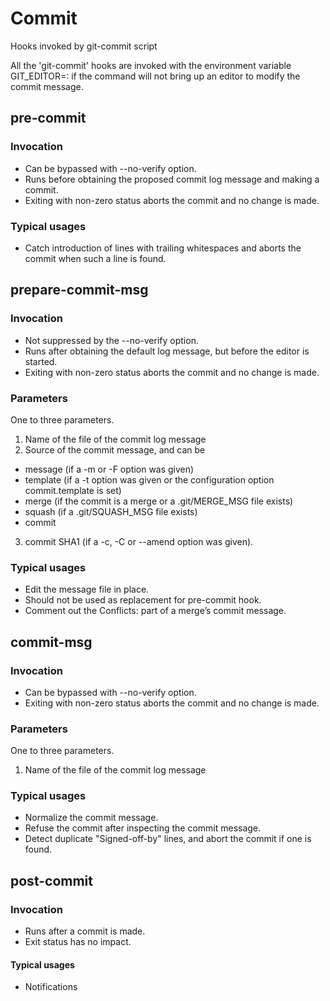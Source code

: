 

# Commit 
Hooks invoked by git-commit script

All the 'git-commit' hooks are invoked with the environment variable GIT_EDITOR=: if the command will not bring up an editor to modify the commit message.

## pre-commit

### Invocation
 * Can be bypassed with --no-verify option. 
 * Runs before obtaining the proposed commit log message and making a commit. 
 * Exiting with non-zero status aborts the commit and no change is made.

### Typical usages
 * Catch introduction of lines with trailing whitespaces and aborts the commit when such a line is found.

## prepare-commit-msg

### Invocation
 * Not suppressed by the --no-verify option.
 * Runs after obtaining the default log message, but before the editor is started.
 * Exiting with non-zero status aborts the commit and no change is made.

### Parameters
One to three parameters.

 1. Name of the file of the commit log message
 2. Source of the commit message, and can be
   * message (if a -m or -F option was given)
   * template (if a -t option was given or the configuration option commit.template is set)
   * merge (if the commit is a merge or a .git/MERGE_MSG file exists)
   * squash (if a .git/SQUASH_MSG file exists)
   * commit
 3. commit SHA1 (if a -c, -C or --amend option was given).

### Typical usages
 * Edit the message file in place. 
 * Should not be used as replacement for pre-commit hook.
 * Comment out the Conflicts: part of a merge’s commit message.

## commit-msg

### Invocation
 * Can be bypassed with --no-verify option. 
 * Exiting with non-zero status aborts the commit and no change is made.

### Parameters
One to three parameters.

 1. Name of the file of the commit log message

### Typical usages
 * Normalize the commit message.
 * Refuse the commit after inspecting the commit message.
 * Detect duplicate "Signed-off-by" lines, and abort the commit if one is found.

## post-commit

### Invocation
 * Runs after a commit is made.
 * Exit status has no impact.

#### Typical usages
 * Notifications
